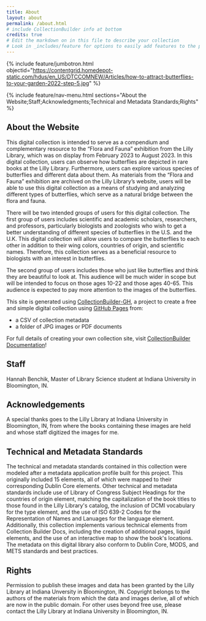 ```yaml
---
title: About
layout: about
permalink: /about.html
# include CollectionBuilder info at bottom
credits: true
# Edit the markdown on in this file to describe your collection
# Look in _includes/feature for options to easily add features to the page
---
```


{% include feature/jumbotron.html objectid="https://contentgrid.homedepot-static.com/hdus/en_US/DTCCOMNEW/Articles/how-to-attract-butterflies-to-your-garden-2022-step-5.jpg" %}

{% include feature/nav-menu.html sections="About the Website;Staff;Acknowledgments;Technical and Metadata Standards;Rights" %}


## About the Website

This digital collection is intended to serve as a compendium and complementary resource to the “Flora and Fauna” exhibition from the Lilly Library, which was on display from February 2023 to August 2023. In this digital collection, users can observe how butterflies are depicted in rare books at the Lilly Library. Furthermore, users can explore various species of butterflies and different data about them. As materials from the “Flora and Fauna” exhibition are archived on the Lilly Library’s website, users will be able to use this digital collection as a means of studying and analyzing different types of butterflies, which serve as a natural bridge between the flora and fauna.

There will be two intended groups of users for this digital collection. The first group of users includes scientific and academic scholars, researchers, and professors, particularly biologists and zoologists who wish to get a better understanding of different species of butterflies in the U.S. and the U.K. This digital collection will allow users to compare the butterflies to each other in addition to their wing colors, countries of origin, and scientific names. Therefore, this collection serves as a beneficial resource to biologists with an interest in butterflies. 

The second group of users includes those who just like butterflies and think they are beautiful to look at. This audience will be much wider in scope but will be intended to focus on those ages 10-22 and those ages 40-65. This audience is expected to pay more attention to the images of the butterflies. 

This site is generated using [CollectionBuilder-GH](https://collectionbuilding.github.io/gh/), a project to create a free and simple digital collection using [GitHub Pages](https://pages.github.com/) from: 

- a CSV of collection metadata
- a folder of JPG images or PDF documents


For full details of creating your own collection site, visit [CollectionBuilder Documentation](https://collectionbuilder.github.io/cb-docs/)!

## Staff

Hannah Benchik, Master of Library Science student at Indiana University in Bloomington, IN.

## Acknowledgements

A special thanks goes to the Lilly Library at Indiana University in Bloomington, IN, from where the books containing these images are held and whose staff digitized the images for me.

## Technical and Metadata Standards

The technical and metadata standards contained in this collection were modeled after a metadata application profile built for this project. This originally included 15 elements, all of which were mapped to their corresponding Dublin Core elements. Other technical and metadata standards include use of Library of Congress Subject Headings for the countries of origin element, matching the capitalization of the book titles to those found in the Lilly Library's catalog, the inclusion of DCMI vocabulary for the type element, and the use of ISO 639-2 Codes for the Representation of Names and Lanuages for the language element. Additionally, this collection implements various technical elements from Collection Builder Docs, including the creation of additional pages, liquid elements, and the use of an interactive map to show the book's locations. The metadata on this digital library also conform to Dublin Core, MODS, and METS standards and best practices.

## Rights

Permission to publish these images and data has been granted by the Lilly Library at Indiana Unversity in Bloomington, IN. Copyright belongs to the authors of the materials from which the data and images derive, all of which are now in the public domain. For other uses beyond free use, please contact the Lilly Library at Indiana University in Bloomington, IN.

